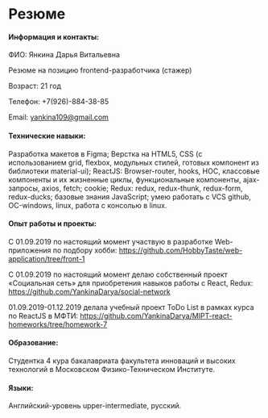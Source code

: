 # Резюме

#### Информация и контакты:
ФИО: Янкина Дарья Витальевна

Резюме на позицию frontend-разработчика (стажер)

Возраст: 21 год

Телефон: +7(926)-884-38-85

Email: yankina109@gmail.com

#### Технические навыки:
Разработка макетов в Figma; Верстка на HTML5, CSS (с использованием grid, flexbox, модульных стилей, готовых компонент из библиотеки material-ui);  ReactJS: Browser-router, hooks, HOC, классовые компоненты и их жизненные циклы, функциональные компоненты, ajax-запросы, axios, fetch; cookie; Redux: redux, redux-thunk, redux-form, redux-ducks; базовые знания JavaScript; умею работать с VCS github, ОС-windows, linux, работа с консолью в linux.
#### Опыт работы и проекты:
C 01.09.2019 по настоящий момент участвую в разработке Web-приложения по подбору хобби: https://github.com/HobbyTaste/web-application/tree/front-1

С 01.09.2019 по настоящий момент делаю собственный проект «Социальная сеть» для приобретения навыков работы с React, Redux:  https://github.com/YankinaDarya/social-network

01.09.2019-01.12.2019 делала учебный проект ToDo List в рамках курса по ReactJS в МФТИ: https://github.com/YankinaDarya/MIPT-react-homeworks/tree/homework-7

#### Образование:
Студентка 4 кура бакалавриата факультета инноваций и высоких технологий в Московском Физико-Техническом Институте.
#### Языки:
Английский-уровень upper-intermediate, русский.
